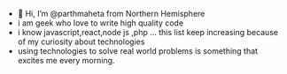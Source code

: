 - 👋 Hi, I’m @parthmaheta from Northern Hemisphere
- i am geek who love to write high quality code
- i know javascript,react,node js ,php ... this list keep increasing because of my curiosity about technologies
- using technologies to solve real world problems is something that excites me every morning.




<!---
parthmaheta/parthmaheta is a ✨ special ✨ repository because its `README.md` (this file) appears on your GitHub profile.
You can click the Preview link to take a look at your changes.
--->
